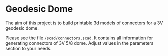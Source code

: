 Geodesic Dome
=============

The aim of this project is to build printable 3d models of connectors for a 3V geodesic dome.

Please see the file ```/scad/connectors.scad```. It contains all information for generating connectors of 3V 5/8 dome. Adjust values in the parameters section to your needs.